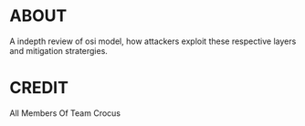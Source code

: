# ABOUT 
A indepth review of osi model, how attackers exploit these respective layers and mitigation stratergies. 
# CREDIT
All Members Of Team Crocus



